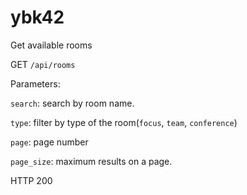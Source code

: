 # ybk42
Get available rooms

GET `/api/rooms`

Parameters:

`search`: search by room name.

`type`: filter by type of the room(`focus`, `team`, `conference`)

`page`: page number

`page_size`: maximum results on a page.

HTTP 200
